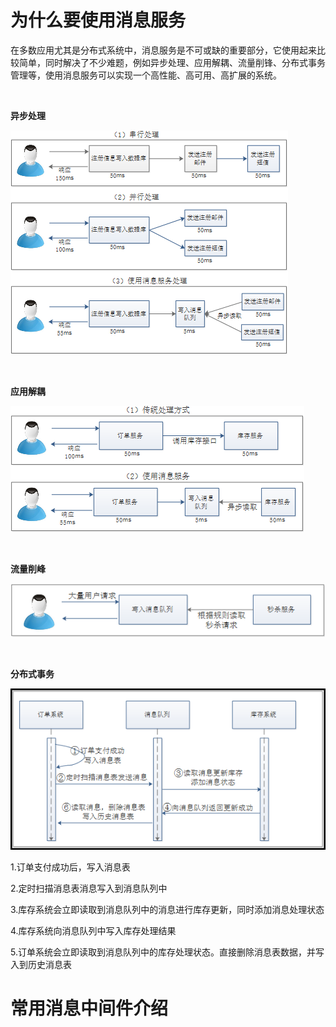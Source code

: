# 为什么要使用消息服务

 在多数应用尤其是分布式系统中，消息服务是不可或缺的重要部分，它使用起来比较简单，同时解决了不少难题，例如异步处理、应用解耦、流量削锋、分布式事务管理等，使用消息服务可以实现一个高性能、高可用、高扩展的系统。

<br>

**异步处理**

![image-20200723103025400](../img/image-20200723103025400-5994185.png)

<br>

**应用解耦**

![image-20200723103133787](../img/image-20200723103133787-5994185.png)

<br>

**流量削峰**

![image-20200723103432578](../img/image-20200723103432578-5994185.png)

<br>

**分布式事务**

![image-20200723103508105](../img/image-20200723103508105-5994185.png)

1.订单支付成功后，写入消息表<br>

2.定时扫描消息表消息写入到消息队列中<br>

3.库存系统会立即读取到消息队列中的消息进行库存更新，同时添加消息处理状态<br>

4.库存系统向消息队列中写入库存处理结果<br>

5.订单系统会立即读取到消息队列中的库存处理状态。直接删除消息表数据，并写入到历史消息表<br>



# 常用消息中间件介绍









<br>

<br>

<br>

